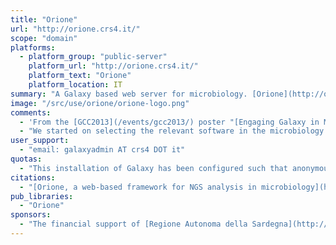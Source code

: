 ```yaml
---
title: "Orione"
url: "http://orione.crs4.it/"
scope: "domain"
platforms:
  - platform_group: "public-server"
    platform_url: "http://orione.crs4.it/"
    platform_text: "Orione"
    platform_location: IT
summary: "A Galaxy based web server for microbiology. [Orione](http://orione.crs4.it/) includes all post mapping or assembling steps from scaffolding to complete annotation pipelines. "
image: "/src/use/orione/orione-logo.png"
comments:
  - 'From the [GCC2013](/events/gcc2013/) poster "[Engaging Galaxy in Microbiology](/events/gcc2013/abstracts/posters/#p7-engaging-galaxy-in-microbiology)"'
  - "We started on selecting the relevant software in the microbiology area, developing then all the necessary tools to integrate them into the Galaxy ecosystem. In addition to that, we made available several specialized workflows covering major applications such as bacterial resequencing, de novo assembly, scaffolding, bacterial RNA-seq, gene annotation and metagenomics."
user_support:
  - "email: galaxyadmin AT crs4 DOT it"
quotas:
  - "This installation of Galaxy has been configured such that anonymous users can operate in a limited way. If you need to store data on this website and/or use advanced Galaxy features such as sharing and workflows, please send us an email (galaxyadmin AT crs4 DOT it) with a short request."
citations:
  - "[Orione, a web-based framework for NGS analysis in microbiology](https://doi.org/10.1093/bioinformatics/btu135), by Gianmauro Cuccuru, Massimiliano Orsini, Andrea Pinna, Andrea Sbardellati, Nicola Soranzo, Antonella Travaglione, Paolo Uva, Gianluigi Zanetti, Giorgio Fotia; *Bioinformatics* (10 March 2014)"
pub_libraries:
  - "Orione"
sponsors:
  - "The financial support of [Regione Autonoma della Sardegna](http://www.regione.sardegna.it/ ) (RAS) is gratefully acknowledged."
---
```

